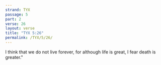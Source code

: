 ```yaml
---
strand: TYX
passage: 5
part: 2
verse: 26
layout: verse
title: "TYX 5:26"
permalink: /TYX/5/26/
---
```

I think that we do not live forever, for although life is great, I fear death is greater."
